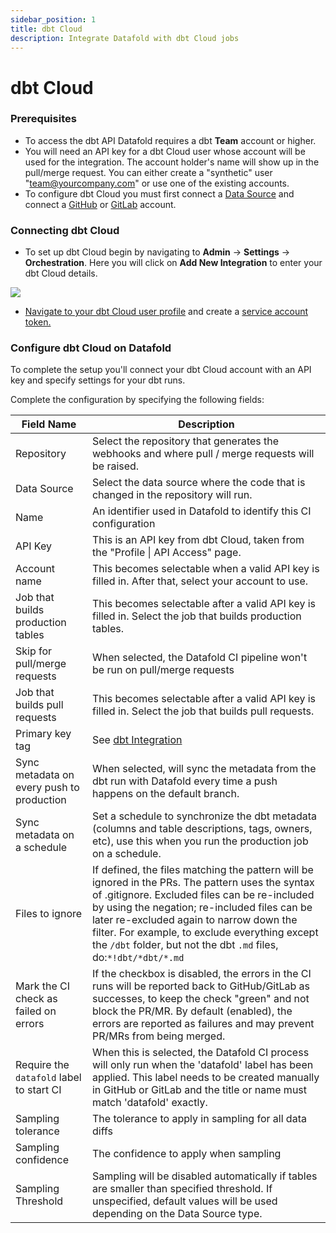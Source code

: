```yaml
---
sidebar_position: 1
title: dbt Cloud
description: Integrate Datafold with dbt Cloud jobs
---
```

# dbt Cloud

### Prerequisites
- To access the dbt API Datafold requires a dbt **Team** account or higher.
- You will need an API key for a dbt Cloud user whose account will be used for the integration. The account holder's name will show up in the pull/merge request. You can either create a "synthetic" user "team@yourcompany.com" or use one of the existing accounts.
- To configure dbt Cloud you must first connect a [Data Source](integrations/data_warehouses/dw_overview.md) and connect a [GitHub](/integrations/git/github.md) or [GitLab](/integrations/git/gitlab.md) account.

### Connecting dbt Cloud

* To set up dbt Cloud begin by navigating to **Admin** -> **Settings** -> **Orchestration**. Here you will click on **Add New Integration** to enter your dbt Cloud details. 

![](../../../static/img/dbt_cloud_setup.png)

* [Navigate to your dbt Cloud user profile](https://cloud.getdbt.com/#/profile/api/) and create a [service account token.](https://docs.getdbt.com/docs/dbt-cloud/dbt-cloud-api/service-tokens)

### Configure dbt Cloud on Datafold
To complete the setup you'll connect your dbt Cloud account with an API key and specify settings for your dbt runs.

Complete the configuration by specifying the following fields:

| Field Name      | Description |
| ----------- | ----------- |
| Repository | Select the repository that generates the webhooks and where pull / merge requests will be raised. |
| Data Source | Select the data source where the code that is changed in the repository will run.|
| Name | An identifier used in Datafold to identify this CI configuration |
| API Key | This is an API key from dbt Cloud, taken from the "Profile \| API Access" page. |
| Account name  | This becomes selectable when a valid API key is filled in. After that, select your account to use. |
| Job that builds production tables | This becomes selectable after a valid API key is filled in. Select the job that builds production tables. |
| Skip for pull/merge requests | When selected, the Datafold CI pipeline won't be run on pull/merge requests |
| Job that builds pull requests  | This becomes selectable after a valid API key is filled in. Select the job that builds pull requests. |
| Primary key tag | See [dbt Integration](./dbt_adv_config.md) |
| Sync metadata on every push to production | When selected, will sync the metadata from the dbt run with Datafold every time a push happens on the default branch.|
| Sync metadata on a schedule | Set a schedule to synchronize the dbt metadata (columns and table descriptions, tags, owners, etc), use this when you run the production job on a schedule. |
| Files to ignore | If defined, the files matching the pattern will be ignored in the PRs. The pattern uses the syntax of .gitignore. Excluded files can be re-included by using the negation; re-included files can be later re-excluded again to narrow down the filter. For example, to exclude everything except the `/dbt` folder, but not the dbt `.md` files, do:`*!dbt/*dbt/*.md`|
| Mark the CI check as failed on errors | If the checkbox is disabled, the errors in the CI runs will be reported back to GitHub/GitLab as successes, to keep the check "green" and not block the PR/MR. By default (enabled), the errors are reported as failures and may prevent PR/MRs from being merged. |
| Require the `datafold` label to start CI | When this is selected, the Datafold CI process will only run when the 'datafold' label has been applied. This label needs to be created manually in GitHub or GitLab and the title or name must match 'datafold' exactly. |
| Sampling tolerance | The tolerance to apply in sampling for all data diffs |
| Sampling confidence | The confidence to apply when sampling |
| Sampling Threshold | Sampling will be disabled automatically if tables are smaller than specified threshold. If unspecified, default values will be used depending on the Data Source type. |
